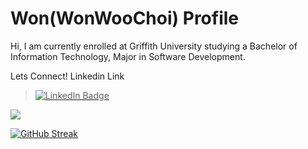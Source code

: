 # Won(WonWooChoi) Profile

Hi, I am currently enrolled at Griffith University studying a Bachelor of Information Technology, Major in Software Development.
<div>
  Lets Connect! Linkedin Link

<a href="https://www.linkedin.com/in/wwc1999">

  > <img src="https://img.shields.io/badge/LinkedIn-0077B5?style=for-the-badge&logo=linkedin&logoColor=white" alt="LinkedIn Badge">
</a>
</div>
<img src="https://www.codewars.com/users/1wooch/badges/large">



[![GitHub Streak](http://github-readme-streak-stats.herokuapp.com?user=1wooch&theme=dark)](https://git.io/streak-stats)
